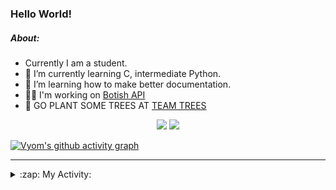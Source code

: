 ### Hello World!

##### About:
- Currently I am a student.
- 🌱 I’m currently learning C, intermediate Python.
- 🌱 I’m learning how to make better documentation.
- 👨‍💻 I'm working on [Botish API](https://github.com/Vyvy-vi/api)
- 🌱 GO PLANT SOME TREES AT [TEAM TREES](https://teamtrees.org/)

<p align="center">
  <a href="https://twitter.com/Vyvy_viM"><img target="_blank" src="https://img.shields.io/badge/twitter%20@Vyvy_viM-0D95E8?style=for-the-badge&logo=twitter&logoColor=white"/></a> 
  <a href="https://vyvy-vi.github.io/portfolio"><img target="_blank" src="https://img.shields.io/badge/-I_love_open_source-green?style=for-the-badge&logo=github&logoColor=black"/></a> 
</p>

[![Vyom's github activity graph](https://activity-graph.herokuapp.com/graph?username=Vyvy-vi)](https://github.com/ashutosh00710/github-readme-activity-graph)

---
<details>
  <summary>:zap: My Activity:</summary>
  
<!--START_SECTION:waka-->
**I'm a Night 🦉** 

```text
🌞 Morning    42 commits     █░░░░░░░░░░░░░░░░░░░░░░░░   6.8% 
🌆 Daytime    146 commits    ██████░░░░░░░░░░░░░░░░░░░   23.62% 
🌃 Evening    214 commits    ████████░░░░░░░░░░░░░░░░░   34.63% 
🌙 Night      216 commits    ████████░░░░░░░░░░░░░░░░░   34.95%

```
📅 **I'm Most Productive on Sunday** 

```text
Monday       63 commits     ██░░░░░░░░░░░░░░░░░░░░░░░   10.19% 
Tuesday      95 commits     ███░░░░░░░░░░░░░░░░░░░░░░   15.37% 
Wednesday    87 commits     ███░░░░░░░░░░░░░░░░░░░░░░   14.08% 
Thursday     74 commits     ███░░░░░░░░░░░░░░░░░░░░░░   11.97% 
Friday       54 commits     ██░░░░░░░░░░░░░░░░░░░░░░░   8.74% 
Saturday     83 commits     ███░░░░░░░░░░░░░░░░░░░░░░   13.43% 
Sunday       162 commits    ██████░░░░░░░░░░░░░░░░░░░   26.21%

```


📊 **This Week I Spent My Time On** 

```text
🔥 Editors: 
Vim                      1 hr 44 mins        █████████████████████████   100.0%

🐱‍💻 Projects: 
commit-your-code-bot     1 hr 15 mins        ██████████████████░░░░░░░   72.93% 
TEC-welcome-bot          25 mins             ██████░░░░░░░░░░░░░░░░░░░   24.19% 
Linkfree                 3 mins              ░░░░░░░░░░░░░░░░░░░░░░░░░   2.88% 
discord-bot              0 secs              ░░░░░░░░░░░░░░░░░░░░░░░░░   0.0%

```


 Last Updated on 21/11/2021
<!--END_SECTION:waka-->
</details>
